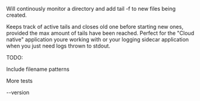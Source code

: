 Will continously monitor a directory and add tail -f to new files being created.

Keeps track of active tails and closes old one before starting new ones, provided the max amount of tails have been reached.
Perfect for the "Cloud native" application youre working with or your logging sidecar application when you just need logs thrown to stdout.

TODO: 

Include filename patterns

More tests

--version
